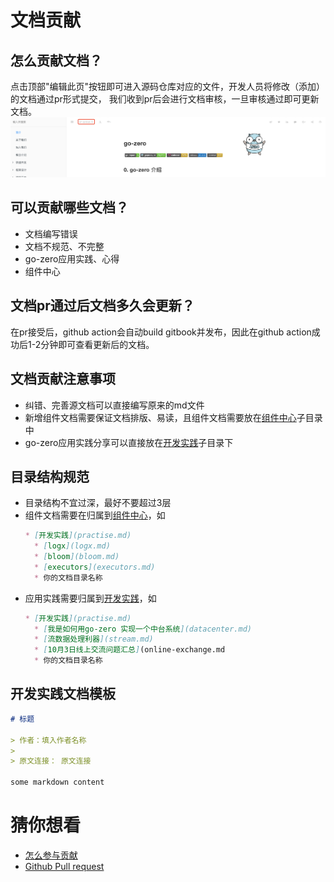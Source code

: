 # 文档贡献

## 怎么贡献文档？
点击顶部"编辑此页"按钮即可进入源码仓库对应的文件，开发人员将修改（添加）的文档通过pr形式提交，
我们收到pr后会进行文档审核，一旦审核通过即可更新文档。
![doc-edit](./resource/doc-edit.png)

## 可以贡献哪些文档？
* 文档编写错误
* 文档不规范、不完整
* go-zero应用实践、心得
* 组件中心

## 文档pr通过后文档多久会更新？
在pr接受后，github action会自动build gitbook并发布，因此在github action成功后1-2分钟即可查看更新后的文档。

## 文档贡献注意事项
* 纠错、完善源文档可以直接编写原来的md文件
* 新增组件文档需要保证文档排版、易读，且组件文档需要放在[组件中心](component-center.md)子目录中
* go-zero应用实践分享可以直接放在[开发实践](practise.md)子目录下

## 目录结构规范
* 目录结构不宜过深，最好不要超过3层
* 组件文档需要在归属到[组件中心](component-center.md)，如
  ```markdown
  * [开发实践](practise.md)
    * [logx](logx.md)
    * [bloom](bloom.md)
    * [executors](executors.md)
    * 你的文档目录名称
  ```
* 应用实践需要归属到[开发实践](practise.md)，如
  ```markdown
  * [开发实践](practise.md)
    * [我是如何用go-zero 实现一个中台系统](datacenter.md)
    * [流数据处理利器](stream.md)
    * [10月3日线上交流问题汇总](online-exchange.md
    * 你的文档目录名称
  ```

## 开发实践文档模板
  ```markdown
  # 标题
  
  > 作者：填入作者名称
  >
  > 原文连接： 原文连接
  
  some markdown content
  ```

# 猜你想看
* [怎么参与贡献](join-us.md)
* [Github Pull request](https://docs.github.com/en/github/collaborating-with-issues-and-pull-requests/proposing-changes-to-your-work-with-pull-requests)

